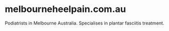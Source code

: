 # melbourneheelpain.com.au
Podiatrists in Melbourne Australia. Specialises in plantar fasciitis treatment.
